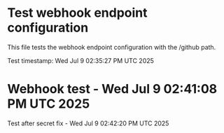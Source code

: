 # Test webhook endpoint configuration

This file tests the webhook endpoint configuration with the /github path.

Test timestamp: Wed Jul  9 02:35:27 PM UTC 2025

# Webhook test - Wed Jul  9 02:41:08 PM UTC 2025
Test after secret fix - Wed Jul  9 02:42:20 PM UTC 2025
